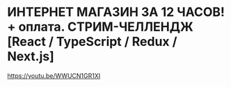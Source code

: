 # ИНТЕРНЕТ МАГАЗИН ЗА 12 ЧАСОВ! + оплата. СТРИМ-ЧЕЛЛЕНДЖ [React / TypeScript / Redux / Next.js]
https://youtu.be/WWUCN1GR1XI